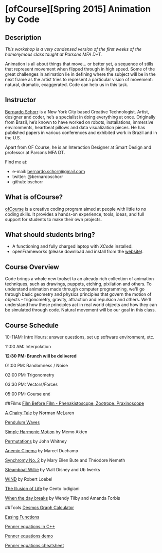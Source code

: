 # [ofCourse][Spring 2015] Animation by Code

## Description

*This workshop is a very condensed version of the first weeks of the homonymous class taught at Parsons MFA D+T.*

Animation is all about things that move... or better yet, a sequence of stills that represent movement when flipped through in high speed. Some of the great challenges in animation lie in defining where the subject will be in the next frame as the artist tries to represent a particular vision of movement: natural, dramatic, exaggerated. Code can help us in this task.


## Instructor

[Bernardo Schorr](http://www.bernardoschorr.com/) is a New York City based Creative Technologist. Artist, designer and coder, he’s a specialist in doing everything at once. Originally from Brazil, he’s known to have worked on robots, installations, immersive environments, heartbeat pillows and data visualization pieces. He has published papers in various conferences and exhibited work in Brazil and in the U.S.

Apart from OF Course, he is an Interaction Designer at Smart Design and professor at Parsons MFA DT.

Find me at:

- e-mail: bernardo.schorr@gmail.com
- twitter: @bernardoschorr
- github: bschorr


## What is ofCourse?

[ofCourse](http://www.ofcourse.io/) is a creative coding program aimed at people with little to no coding skills. It provides a hands-on experience, tools, ideas, and full support for students to make their own projects.

 
## What should students bring?

* A functioning and fully charged laptop with *XCode* installed.
* openFrameworks (please download and install from the [website](http://openframeworks.cc/download/)).


## Course Overview

Code brings a whole new toolset to an already rich collection of animation techniques, such as drawings, puppets, etching, pixilation and others. To understand animation made through computer programming, we'll go through basic geometry and physics principles that govern the motion of objects – trigonometry, gravity, attraction and repulsion and others. We'll understand how these principles act in real world objects and how they can be simulated through code. Natural movement will be our goal in this class.


## Course Schedule


10-11AM: Intro Hours: answer questions, set up software environment, etc.

11:00 AM: Interpolation

**12:30 PM: Brunch will be delivered**

01:00 PM: Randomness / Noise

02:00 PM: Trigonometry

03:30 PM: Vectors/Forces

05:00 PM: Course end

##Films
[Film Before Film - Phenakistoscope, Zootrope, Praxinoscope](https://www.youtube.com/watch?v=r4B3FHHt_k8)

[A Chairy Tale](https://www.youtube.com/watch?v=5XIiWOuDuxc) by Norman McLaren

[Pendulum Waves](https://www.youtube.com/watch?v=yVkdfJ9PkRQ)

[Simple Harmonic Motion](http://www.memo.tv/simple-harmonic-motion/) by Memo Akten

[Permutations](https://www.youtube.com/watch?v=BzB31mD4NmA) by John Whitney

[Anemic Cinema](https://www.youtube.com/watch?v=dXINTf8kXCc) by Marcel Duchamp

[Synchromy No. 2](https://www.youtube.com/watch?v=3kV6MmwO86A) by Mary Ellen Bute and Théodore Nemeth

[Steamboat Willie](http://video.disney.com/watch/steamboat-willie-4ea9de5180b375f7476ada2c) by Walt Disney and Ub Iwerks

[WIND](https://vimeo.com/80883637) by Robert Loebel

[The Illusion of Life](https://vimeo.com/93206523) by Cento Iodigiani

[When the day breaks](https://www.nfb.ca/film/when_the_day_breaks) by Wendy Tilby and Amanda Forbis

##Tools
[Desmos Graph Calculator](https://www.desmos.com/calculator)

[Easing Functions](https://gist.github.com/gre/1650294)

[Penner equations in C++](https://github.com/jesusgollonet/ofpennereasing)

[Penner equations demo](http://www.robertpenner.com/easing/easing_demo.html)

[Penner equations cheatsheet](http://hosted.zeh.com.br/tweener/docs/en-us/misc/transitions.html)
